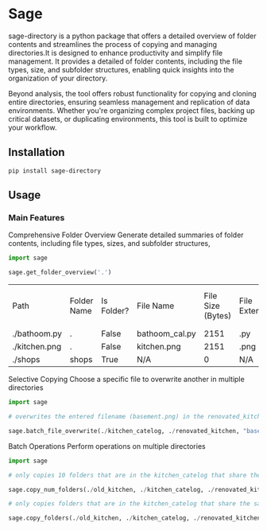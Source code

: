 # Sage

sage-directory is a python package that offers a detailed overview of folder contents and streamlines the process of copying and managing directories.It is designed to enhance productivity and simplify file management. It provides a detailed of folder contents, including the file types, size, and subfolder structures, enabling quick insights into the organization of your directory. 

Beyond analysis, the tool offers robust functionality for copying and cloning entire directories, ensuring seamless management and replication of data environments. Whether you're organizing complex project files, backing up critical datasets, or duplicating environments, this tool is built to optimize your workflow.

## Installation
```
pip install sage-directory
```

## Usage
### Main Features
Comprehensive Folder Overview
Generate detailed summaries of folder contents, including file types, sizes, and subfolder structures, 

```python
import sage

sage.get_folder_overview('.')
```

<table>
    <tr>
        <td>Path</td>
        <td>Folder Name</td>
        <td>Is Folder?</td>
        <td>File Name</td>
        <td>File Size (Bytes)</td>
        <td>File Extensions</td>
        <td>Number of Files in Folder</td>
        <td>Depth</td>
    </tr>
     <tr>
        <td>./bathoom.py</td>
        <td>.</td>
        <td>False</td>
        <td>bathoom_cal.py</td>
        <td>2151</td>
        <td>.py</td>
        <td>0</td>
        <td>0</td>
    </tr>
     <tr>
        <td>./kitchen.png</td>
        <td>.</td>
        <td>False</td>
        <td>kitchen.png</td>
        <td>2151</td>
        <td>.png</td>
        <td>0</td>
        <td>0</td>
    </tr>
     <tr>
        <td>./shops</td>
        <td>shops</td>
        <td>True</td>
        <td>N/A</td>
        <td>0</td>
        <td>N/A</td>
        <td>2</td>
        <td>1</td>
    </tr>
</table>


Selective Copying
Choose a specific file to overwrite another in multiple directories

```python
import sage

# overwrites the entered filename (basement.png) in the renovated_kitchen folder with the file in kitchen_catelog folder

sage.batch_file_overwrite(./kitchen_catelog, ./renovated_kitchen, "basement.png")

```


Batch Operations
Perform operations on multiple directories

```python
import sage

# only copies 10 folders that are in the kitchen_catelog that share the same folder names as those in the old_kitchen folder in the renovated_kitchen folder

sage.copy_num_folders(./old_kitchen, ./kitchen_catelog, ./renovated_kitchen, 10)

# only copies folders that are in the kitchen_catelog that share the same folder names as those in the old_kitchen folder in the renovated_kitchen folder

sage.copy_folders(./old_kitchen, ./kitchen_catelog, ./renovated_kitchen)

```
